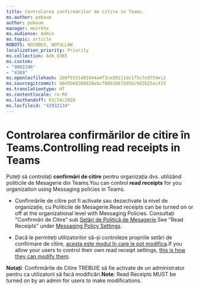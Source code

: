 ```yaml
---
title: Controlarea confirmărilor de citire în Teams.
ms.author: pebaum
author: pebaum
manager: mnirkhe
ms.audience: Admin
ms.topic: article
ROBOTS: NOINDEX, NOFOLLOW
localization_priority: Priority
ms.collection: Adm_O365
ms.custom:
- "9002246"
- "4369"
ms.openlocfilehash: 2b0f9151401044a4f3ce50111dc1f5c7c0754e12
ms.sourcegitcommit: b0d5b68366028abcf08610672d5bc9d3b25ac433
ms.translationtype: HT
ms.contentlocale: ro-RO
ms.lasthandoff: 03/24/2020
ms.locfileid: "42932134"
---
```

# <a name="controlling-read-receipts-in-teams"></a><span data-ttu-id="d648f-102">Controlarea confirmărilor de citire în Teams.</span><span class="sxs-lookup"><span data-stu-id="d648f-102">Controlling read receipts in Teams</span></span>

<span data-ttu-id="d648f-103">Puteți să controlați **confirmări de citire** pentru organizația dvs. utilizând politicile de Mesagerie din Teams.</span><span class="sxs-lookup"><span data-stu-id="d648f-103">You can control **read receipts** for you organization using Messaging policies in Teams.</span></span>

- <span data-ttu-id="d648f-104">Confirmările de citire pot fi activate sau dezactivate la nivel de organizație, cu Politicile de Mesagerie.</span><span class="sxs-lookup"><span data-stu-id="d648f-104">Read receipts can be turned on or off at the organizational level with Messaging Policies.</span></span> <span data-ttu-id="d648f-105">Consultați "Confirmări de Citire" sub [Setări de Politică de Mesagerie](https://docs.microsoft.com/microsoftteams/messaging-policies-in-teams#messaging-policy-settings).</span><span class="sxs-lookup"><span data-stu-id="d648f-105">See "Read Receipts" under [Messaging Policy Settings](https://docs.microsoft.com/microsoftteams/messaging-policies-in-teams#messaging-policy-settings).</span></span>

- <span data-ttu-id="d648f-106">Dacă le permiteți utilizatorilor să-și controleze propriile setări de confirmare de citire, [acesta este modul în care le pot modifica](https://docs.microsoft.com/microsoftteams/messaging-policies-in-teams#messaging-policy-settings).</span><span class="sxs-lookup"><span data-stu-id="d648f-106">If you allow your users to control their own read receipt settings, [this is how they can modify them](https://docs.microsoft.com/microsoftteams/messaging-policies-in-teams#messaging-policy-settings).</span></span> 

<span data-ttu-id="d648f-107">**Notați**: Confirmările de Citire TREBUIE să fie activate de un administrator pentru ca utilizatorii să facă modificări.</span><span class="sxs-lookup"><span data-stu-id="d648f-107">**Note**: Read Receipts MUST be turned on by an admin for users to make modifications.</span></span>
